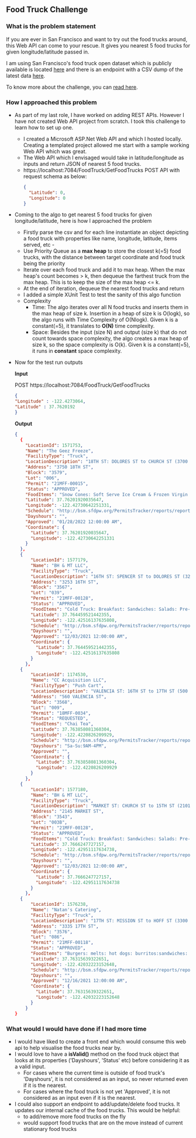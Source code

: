 ## Food Truck Challenge

### What is the problem statement

If you are ever in San Francisco and want to try out the food trucks around, this Web API can come to your rescue.
It gives you nearest 5 food trucks for given longitude/latitude passed in.

I am using San Francisco's food truck open dataset which is publicly available is located [here](https://data.sfgov.org/Economy-and-Community/Mobile-Food-Facility-Permit/rqzj-sfat/data) and there is an endpoint with a CSV dump of the latest data [here](https://data.sfgov.org/api/views/rqzj-sfat/rows.csv).

To know more about the challenge, you can [read here](https://github.com/timfpark/take-home-engineering-challenge).
 
### How I approached this problem
- As part of my last role, I have worked on adding REST APIs. However I have not created Web API project from scratch. I took this challenge to learn how to set up one. 
  - I created a Microsoft ASP.Net Web API and which I hosted locally. Creating a templated project allowed me start with a sample working Web API which was great.   
  - The Web API which I envisaged would take in latitude/longitude as inputs and return JSON of nearest 5 food trucks.
  - 
    https://localhost:7084/FoodTruck/GetFoodTrucks POST API with request schema as below:
    ```json
    {
      "Latitude": 0,
      "Longitude": 0
    }
    ```
- Coming to the algo to get nearest 5 food trucks for given longitude/latitude, here is how I approached the problem
    - Firstly parse the csv and for each line instantiate an object depicting a food truck with properties like name, longitude, latitude, items served, etc    -
    - Use Priority Queue as a **max heap** to store the closest k(=5) food trucks, with the distance between target coordinate and food truck being the priority
    - Iterate over each food truck and add it to max heap. When the max heap's count becomes > k, then dequeue the farthest truck from the max heap. This is to keep the size of the max heap <= k.
    - At the end of iteration, dequeue the nearest food trucks and return
    - I added a simple XUnit Test to test the sanity of this algo function
    - Complexity
        - Time: The algo iterates over all N food trucks and inserts them in the max heap of size k. Insertion in a heap of size k is O(logk), so the algo runs with Time Complexity of O(Nlogk). Given k is a constant(=5), it translates to **O(N)** time complexity.
        - Space: Besides the input (size N) and output (size k) that do not count towards space complexity, the algo creates a max heap of size k, so the space complexity is O(k). Given k is a constant(=5), it runs in **constant** space complexity.
    
- Now for the test run outputs

    **Input**
    
    
    POST https://localhost:7084/FoodTruck/GetFoodTrucks
    ```json
    {
    "Longitude" : -122.4273064,
    "Latitude" : 37.7620192
    }
    ```
    **Output**
    ```json
    {
      {
        "LocationId": 1571753,
        "Name": "The Geez Freeze",
        "FacilityType": "Truck",
        "LocationDescription": "18TH ST: DOLORES ST to CHURCH ST (3700 - 3799)",
        "Address": "3750 18TH ST",
        "Block": "3579",
        "Lot": "006",
        "Permit": "21MFF-00015",
        "Status": "APPROVED",
        "FoodItems": "Snow Cones: Soft Serve Ice Cream & Frozen Virgin Daiquiris",
        "Latitude": 37.76201920035647,
        "Longitude": -122.42730642251331,
        "Schedule": "http://bsm.sfdpw.org/PermitsTracker/reports/report.aspx?title=schedule&report=rptSchedule&params=permit=21MFF-00015&ExportPDF=1&Filename=21MFF-00015_schedule.pdf",
        "Dayshours": "",
        "Approved": "01/28/2022 12:00:00 AM",
        "Coordinate": {
          "Latitude": 37.76201920035647,
          "Longitude": -122.42730642251331
        }
      },
      {
          "LocationId": 1577179,
          "Name": "BH & MT LLC",
          "FacilityType": "Truck",
          "LocationDescription": "16TH ST: SPENCER ST to DOLORES ST (3220 - 3299)",
          "Address": "3253 16TH ST",
          "Block": "3567",
          "Lot": "039",
          "Permit": "21MFF-00128",
          "Status": "APPROVED",
          "FoodItems": "Cold Truck: Breakfast: Sandwiches: Salads: Pre-Packaged Snacks: Beverages",
          "Latitude": 37.764459521442355,
          "Longitude": -122.42516137635808,
          "Schedule": "http://bsm.sfdpw.org/PermitsTracker/reports/report.aspx?title=schedule&report=rptSchedule&params=permit=21MFF-00128&ExportPDF=1&Filename=21MFF-00128_schedule.pdf",
          "Dayshours": "",
          "Approved": "12/03/2021 12:00:00 AM",
          "Coordinate": {
            "Latitude": 37.764459521442355,
            "Longitude": -122.42516137635808
          }
        },
      {
          "LocationId": 1174530,
          "Name": "CC Acquisition LLC",
          "FacilityType": "Push Cart",
          "LocationDescription": "VALENCIA ST: 16TH ST to 17TH ST (500 - 599)",
          "Address": "560 VALENCIA ST",
          "Block": "3568",
          "Lot": "009",
          "Permit": "18MFF-0034",
          "Status": "REQUESTED",
          "FoodItems": "Chai Tea",
          "Latitude": 37.763858081360304,
          "Longitude": -122.4220826209929,
          "Schedule": "http://bsm.sfdpw.org/PermitsTracker/reports/report.aspx?title=schedule&report=rptSchedule&params=permit=18MFF-0034&ExportPDF=1&Filename=18MFF-0034_schedule.pdf",
          "Dayshours": "Sa-Su:9AM-4PM",
          "Approved": "",
          "Coordinate": {
            "Latitude": 37.763858081360304,
            "Longitude": -122.4220826209929
          }
        },
      {
          "LocationId": 1577180,
          "Name": "BH & MT LLC",
          "FacilityType": "Truck",
          "LocationDescription": "MARKET ST: CHURCH ST to 15TH ST (2101 - 2195) -- SOUTH --",
          "Address": "2145 MARKET ST",
          "Block": "3543",
          "Lot": "003B",
          "Permit": "21MFF-00128",
          "Status": "APPROVED",
          "FoodItems": "Cold Truck: Breakfast: Sandwiches: Salads: Pre-Packaged Snacks: Beverages",
          "Latitude": 37.7666247727157,
          "Longitude": -122.42951117634738,
          "Schedule": "http://bsm.sfdpw.org/PermitsTracker/reports/report.aspx?title=schedule&report=rptSchedule&params=permit=21MFF-00128&ExportPDF=1&Filename=21MFF-00128_schedule.pdf",
          "Dayshours": "",
          "Approved": "12/03/2021 12:00:00 AM",
          "Coordinate": {
            "Latitude": 37.7666247727157,
            "Longitude": -122.42951117634738
          }
        },
      {
          "LocationId": 1576238,
          "Name": "Natan's Catering",
          "FacilityType": "Truck",
          "LocationDescription": "17TH ST: MISSION ST to HOFF ST (3300 - 3343)",
          "Address": "3335 17TH ST",
          "Block": "3576",
          "Lot": "086",
          "Permit": "21MFF-00118",
          "Status": "APPROVED",
          "FoodItems": "Burgers: melts: hot dogs: burritos:sandwiches: fries: onion rings: drinks",
          "Latitude": 37.76315639322651,
          "Longitude": -122.42032223152648,
          "Schedule": "http://bsm.sfdpw.org/PermitsTracker/reports/report.aspx?title=schedule&report=rptSchedule&params=permit=21MFF-00118&ExportPDF=1&Filename=21MFF-00118_schedule.pdf",
          "Dayshours": "",
          "Approved": "12/16/2021 12:00:00 AM",
          "Coordinate": {
            "Latitude": 37.76315639322651,
            "Longitude": -122.42032223152648
          }
        }
    }
    ```
### What would I would have done if I had more time
- I would have liked to create a front end which would consume this web api to help visualise the food trucks near by. 
- I would love to have a **isValid()** method on the food truck object that looks at its properties ('Dayshours', 'Status' etc) before considering it as a valid input.
    - For cases where the current time is outside of food truck's 'Dayshours', it is not considered as an input, so never returned even if it is the nearest.
    - For cases where the food truck is not yet 'Approved', it is not considered as an input even if it is the nearest.
- I could also support an endpoint to add/update/delete food trucks. It updates our internal cache of the food trucks. This would be helpful:
    - to add/remove more food trucks on the fly
    - would support food trucks that are on the move instead of current stationary food trucks
